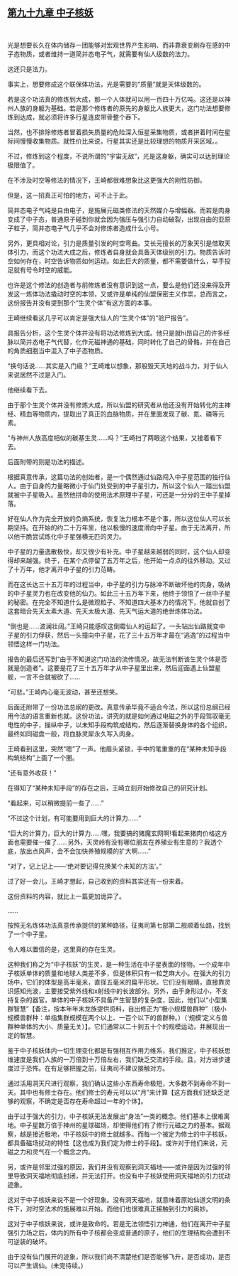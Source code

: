 ## [第九十九章 中子核妖](https://www.xxbiquge.com/11_11207/9131912.html)
﻿

  光是想要长久在体内储存一团能够对宏观世界产生影响、而非靠衰变刷存在感的中子态物质，或者维持一道简并态电子气，就需要有仙人级数的法力。

  这还只是法力。

  事实上，想要修成这个联保体功法，光是需要的“质量”就是天体级数的。

  若是这个功法真的修炼到大成，那一个人体就可以用一百四十万亿吨。这还是以神州人族的身躯为基础。若是那个修炼者的原先的身躯比人族更大，这门功法想要修炼到达成，就必须将许多行星连皮带骨整个吞下。

  当然，也不排除修炼者冒着损失质量的危险深入恒星采集物质，或者拼着时间在星际间慢慢收集物质。就性价比来说，行星其实还是比较理想的物质开采区域。。

  不过，修炼到这个程度，不说所谓的“宇宙无敌”，光是这身躯，确实可以达到理论极限值了。

  在不涉及时空等修法的情况下，王崎都很难想象比这更强大的刚性防御。

  但是，这一招真正可怕的地方，可不止于此。

  简并态电子气纯是自由电子，是施展元磁类修法的天然媒介与增幅器。而若是肉身变成了中子态，普通原子碰到你就会因为强压与强引力自动破裂，出现自由的亚原子粒子，简并态电子气几乎不会对修炼者造成什么小号。

  另外，更具相对论，引力是质量引发的时空弯曲。艾长元擅长的万象天引是借取天体引力，而这个功法大成之后，修炼者自身就会具备天体级别的引力。物质告诉时空如何存在，时空告诉物质如何运动。如此巨大的质量，都不需要做什么，举手投足就有号令时空的威能。

  也许是这个修法的创造者与前修炼者没有意识到这一点，要么是他们还没来得及开发这一炼体功法撬动时空的本领，又或许是单纯的仙盟保密主义作祟，总而言之，这份报告并没有提到那个“生灵个体”有这方面的本事。

  王崎继续看这几乎可以肯定是强大仙人的“生灵个体”的“验尸报告”。

  具报告分析，这个生灵个体并没有将功法修炼到大成。他只是就hi昂自己的许多经脉以简并态电子气代替，化作元磁神通的基础，同时转化了自己的骨骼，并在自己的角质细胞当中混入了中子态物质。

  “换句话说……其实是入门级？”王崎难以想象，那般毁天灭地的战斗力，对于仙人来说居然不过是入门。

  他继续看下去。

  由于那个生灵个体并没有修炼大成，所以仙盟的研究者从他还没有开始转化的主神经、精血等物质内，提取出了真正的血脉物质，并在里面发现了碳、氮、磷等元素。

  “与神州人族高度相似的碳基生灵……吗？”王崎扫了两眼这个结果，又接着看下去。

  后面附带的则是功法的描述。

  根据真意传承，这篇功法的创始者，是一个偶然通过仙路闯入中子星范围的独行仙人。由于自身的力量略微小于仙门处受到的中子星引力，所以这个仙人一踏出仙盟就被中子星吸入。虽然他拼命的使用法术原理中子星，可还是一分分的王中子星掉落。

  好在仙人作为完全开放的负熵系统，恢复法力根本不是个事，所以这位仙人可以长期坚持。在开始的约二十万年里，他以极慢的速度滑向中子星。由于无法离开，所以他干脆尝试炼化中子星强横无匹的灵力。

  中子星的力量逸散极快，却又很少有补充。中子星越来越弱的同时，这个仙人却变得却来越强。终于，在某个点停留了五万年之后，他开始一点点的往外移动。又过了十万年，他才离开中子星的引力范畴。

  而在这长达三十五万年的过程当中，中子星的引力与脉冲不断破坏他的肉身，吸纳的中子星灵力也在改变他的仙力。如此三十五万年下来，他终于领悟了一丝中子星的秘密。在完全不知道什么是微观粒子、不知道四大基本力的情况下，他就自创了这套暗合先天太素大道、先天太极大道、先天气运大道的绝世炼体功法。

  “倒也是……波澜壮阔。”王崎只能感叹这倒霉仙人的运起了。一头钻出仙路就变中子星的引力俘获，然后一头撞向中子星，花了三十五万年才最在“逃逸”的过程当中领悟这样一门功法。

  报告的最后还写到“由于不知道这门功法的流传情况，故无法判断该生灵个体是否就是创造者”。这要是花了三十五万年才从中子星里出来，然后迎面遇上仙盟星舰，一言不合就被砍了……

  “可悲。”王崎内心毫无波动，甚至还想笑。

  后面还附带了一份功法总纲的更改。真意传承毕竟不适合今法，所以这份总纲已经用今法的语言重新也就。这份功法，讲究的就是如何通过电磁之外的手段驾驭毫无电性的中子，操纵中子，以未知手段构筑成结构，然后逐渐替换身体的各个组织，最终如同磁盘一般，将血脉灵犀永久写入肉身。

  王崎看到这里，突然“嗯”了一声。他眉头紧锁，手中的笔重重的在“某种未知手段构筑结构”上画了一个圈。

  “还有意外收获！”

  在得知了“某种未知手段”的存在之后，王崎立刻开始修改自己的研究计划。

  “看起来，可以稍微提前一些了……”

  “不过这个计划，有可能要用到巨大的计算力……”

  “巨大的计算力，巨大的计算力……嘿，我要搞的猪魔玄网啊!看起来猪肉价格这方面也需要催一催了……另外，天灵岭有没有哪位朋友在养殖业有生意的？我透个底，放出点风声，会不会加快养殖规模的扩大啊……”

  “对了，记上记上——‘绝对要记得兑换某个未知的方法’。”

  过了好一会儿，王崎才想起，自己收到的资料其实还有一份来着。

  这份资料的内容，就比上一篇更加诡异了。

  ……

  按照无名炼体功法真意传承提供的某种路径，征夷司第七部第二舰顺着仙路，找到了一个中子星。

  令人难以置信的是，这里真的存在生灵。

  这种我们称之为“中子核妖”的生灵，是一种生活在中子星表面的怪物。一个成年中子核妖单体的质量和地球人类差不多，但是体积只有一粒芝麻大小。在强大的引力场中，它们的体型是高半毫米，直径五毫米的扁平形状。它们没有眼睛，直接靠灵识感知光波，主要接受紫外线和x射线中的长波部分。另外，由于身形过小，不支持复杂的器官，单体的中子核妖不具备产生智慧的复杂度，因此，他们以“小型集群智慧”【备注，按本年年末龙族提供资料，自出修正为“极小规模兽群种”（极小规模兽群种：单指集群规模在两个以上、一百个以下的兽群种。）（‘规模’定义与兽群种单体的大小、质量无关）】。它们通常以二十到五十个的规模运动，并展现出一定的智慧。

  鉴于中子核妖体内一切生理变化都是有强相互作用力维系，我们推定，中子核妖思维速度是我们人族的一万倍到十万倍左右，我们缺乏交流的手段。且，对方进步速度过于恐怖。在有足够把握之前，征夷司不建议接触对方。

  通过活用洞天尺进行观察，我们确认这些小东西寿命极短，大多数不到寿命不到一天。其中也有修士存在。他们修士的寿元可以以“月”来计算【这方面我们还缺乏足够的观察，不确定是否存在寿命超过一年的个体】。

  由于过于强大的引力，中子核妖无法发展出“身法”一类的概念。他们基本上很难离地。中子星数万倍于神州的星球磁场，却使得他们有了修行元磁之力的基本。据观察，越是接近极地，中子核妖中的修士就越多。而每一个被定为修士的中子核妖，都具备磁场扰动的特性【这也成为我们定为修士的手段】。或许对于他们来说，元磁之力和灵气在一个概念之内。

  另，或许是邻里过强的原因，我们并没有观察到洞天福地——或许是因为过强的邻里导致洞天福地彻底封闭，并无法打开。也没有中子核妖使用洞天福地的引力扰动迹象。

  这对于中子核妖来说不是一个好现象。没有洞天福地，就意味着原始仙道文明的条件下，对时空法术的施展难以开始。而他们也很难真正接触到引力的奥妙。

  这对于中子核妖来说，或许是致命的。若是无法领悟引力神通，他们在离开中子星强引力场之后，体内的所有中子核都会变成普通的原子，他们的生理结构会遭到不可逆装的破坏。

  由于没有仙门展开的迹象，所以我们尚不清楚他们是否能够飞升，是否成功，是否可以产生谪仙。(未完待续。)
